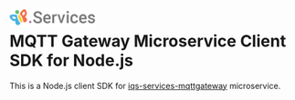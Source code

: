 # <img src="https://github.com/pip-services/pip-services/raw/master/design/Logo.png" alt="Pip.Services Logo" style="max-width:30%"> <br/> MQTT Gateway Microservice Client SDK for Node.js

This is a Node.js client SDK for [iqs-services-mqttgateway](http://gitlab.com/iqs-services/iqs-services-mqttgateway-node) microservice.

